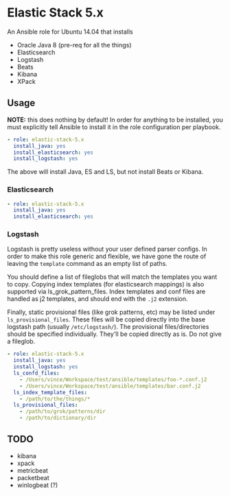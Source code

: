 # Elastic Stack 5.x

An Ansible role for Ubuntu 14.04 that installs

- Oracle Java 8 (pre-req for all the things)
- Elasticsearch
- Logstash
- Beats
- Kibana
- XPack

## Usage

__NOTE:__ this does nothing by default! In order for anything to be installed, you must explicitly
tell Ansible to install it in the role configuration per playbook.

```yaml
- role: elastic-stack-5.x
  install_java: yes
  install_elasticsearch: yes
  install_logstash: yes
```

The above will install Java, ES and LS, but not install Beats or Kibana.

### Elasticsearch

```yaml
- role: elastic-stack-5.x
  install_java: yes
  install_elasticsearch: yes
```

### Logstash

Logstash is pretty useless without your user defined parser configs. In order to make this role
generic and flexible, we have gone the route of leaving the `template` command as an empty list
of paths.

You should define a list of fileglobs that will match the templates you want to copy.
Copying index templates (for elasticsearch mappings) is also supported via ls_grok_pattern_files.
Index templates and conf files are handled as j2 templates, and should end with the `.j2` extension.


Finally, static provisional files (like grok patterns, etc) may be listed under `ls_provisional_files`.
These files will be copied directly into the base logstash path (usually `/etc/logstash/`).
The provisional files/directories should be specified individually. They'll be copied directly as is.
Do not give a fileglob.

```yaml
- role: elastic-stack-5.x
  install_java: yes
  install_logstash: yes
  ls_confd_files:
    - /Users/vince/Workspace/test/ansible/templates/foo-*.conf.j2
    - /Users/vince/Workspace/test/ansible/templates/bar.conf.j2
  ls_index_template_files:
    - /path/to/the/things/*
  ls_provisional_files:
    - /path/to/grok/patterns/dir
    - /path/to/dictionary/dir
```


## TODO

- kibana
- xpack
- metricbeat
- packetbeat
- winlogbeat (?)
